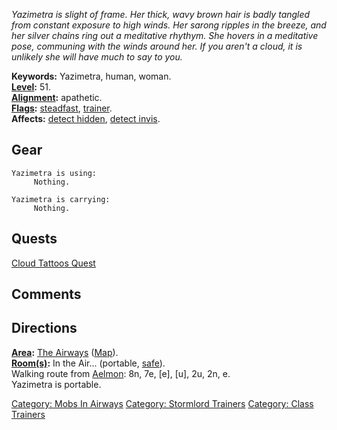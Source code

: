 *Yazimetra is slight of frame. Her thick, wavy brown hair is badly
tangled from constant exposure to high winds. Her sarong ripples in the
breeze, and her silver chains ring out a meditative rhythym. She hovers
in a meditative pose, communing with the winds around her. If you aren't
a cloud, it is unlikely she will have much to say to you.*

**Keywords:** Yazimetra, human, woman.  
**[Level](Level "wikilink"):** 51.  
**[Alignment](Alignment "wikilink"):** apathetic.  
**[Flags](:Category:_Mob_Types "wikilink"):**
[steadfast](Sentinel_Mobs "wikilink"),
[trainer](:Category:_Trainers "wikilink").  
**Affects:** [detect hidden](Detect_Hidden "wikilink"), [detect
invis](Detect_Invis "wikilink").  

## Gear

`Yazimetra is using:`  
`     Nothing.`

`Yazimetra is carrying:`  
`     Nothing.`

## Quests

[Cloud Tattoos Quest](Cloud_Tattoos_Quest "wikilink")

## Comments

## Directions

**[Area](:Category:_Areas "wikilink"):** [The
Airways](:Category:_Airways "wikilink")
([Map](Airways_Map "wikilink")).  
**[Room(s)](:Category:_Rooms "wikilink"):** In the Air... (portable,
[safe](Safe_Rooms "wikilink")).  
Walking route from [Aelmon](Aelmon "wikilink"): 8n, 7e, \[e\], \[u\],
2u, 2n, e.  
Yazimetra is portable.  

[Category: Mobs In Airways](Category:_Mobs_In_Airways "wikilink")
[Category: Stormlord Trainers](Category:_Stormlord_Trainers "wikilink")
[Category: Class Trainers](Category:_Class_Trainers "wikilink")
